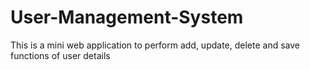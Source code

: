# User-Management-System
This is a mini web application to perform add, update, delete and save functions of user details
